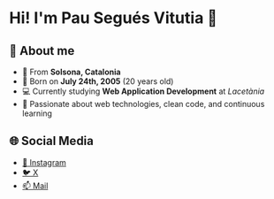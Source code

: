 # Hi! I'm Pau Segués Vitutia 👋

## 🧠 About me

- 📍 From **Solsona, Catalonia**
- 🎂 Born on **July 24th, 2005** (20 years old)
- 💻 Currently studying **Web Application Development** at *Lacetània*
- 🚀 Passionate about web technologies, clean code, and continuous learning

## 🌐 Social Media 

<!-- - 🌍 Website: [yourwebsite.com](https://yourwebsite.com) -->
- [📸 Instagram](https://instagram.com/pau_segues)
- [🐦 X](https://x.com/pau_segues)
- [📫 Mail](mailto:pauseguesvitutia@gmail.com)
